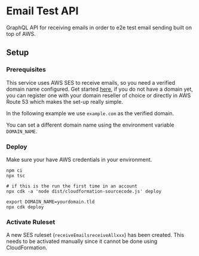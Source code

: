 # Email Test API

GraphQL API for receiving emails in order to e2e test email sending built on top of AWS.

## Setup

### Prerequisites

This service uses AWS SES to receive emails, so you need a verified domain name configured. Get started [here](https://console.aws.amazon.com/ses/home#verified-senders-domain:), if you do not have a domain yet, you can register one with your domain reseller of choice or directly in AWS Route 53 which makes the set-up really simple.

In the following example we use `example.com` as the verified domain.

You can set a different domain name using the environment variable `DOMAIN_NAME`.

### Deploy

Make sure your have AWS credentials in your environment.

    npm ci
    npx tsc
    
    # if this is the run the first time in an account
    npx cdk -a 'node dist/cloudformation-sourcecode.js' deploy

    export DOMAIN_NAME=yourdomain.tld
    npx cdk deploy

### Activate Ruleset

A new SES ruleset (`receiveEmailsreceiveAllxxx`) has been created. This needs to be activated manually since it cannot be done using CloudFormation.

